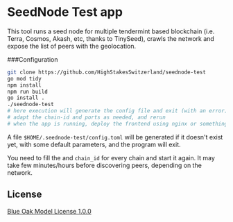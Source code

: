 # SeedNode Test app

This tool runs a seed node for multiple tendermint based blockchain (i.e. Terra, Cosmos, Akash, etc, thanks to TinySeed), crawls the network and expose the list of peers with the geolocation.

###Configuration

```bash
git clone https://github.com/HighStakesSwitzerland/seednode-test
go mod tidy
npm install
npm run build
go install .
./seednode-test
# here execution will generate the config file and exit (with an error)
# adapt the chain-id and ports as needed, and rerun
# when the app is running, deploy the frontend using nginx or something else
```

A file `$HOME/.seednode-test/config.toml` will be generated if it doesn't exist yet, with some default parameters, and the program will exit.

You need to fill the and `chain_id` for every chain and start it again.
It may take few minutes/hours before discovering peers, depending on the network. 

## License

[Blue Oak Model License 1.0.0](https://blueoakcouncil.org/license/1.0.0)
